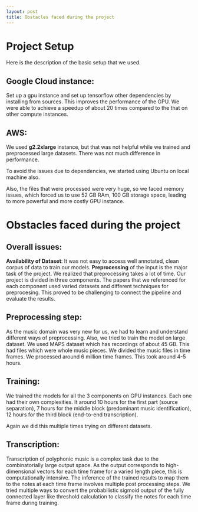 ```yaml
---
layout: post
title: Obstacles faced during the project
---
```



# Project Setup

Here is the description of the basic setup that we used.

## Google Cloud instance: 
Set up a gpu instance and set up tensorflow other dependencies by installing from sources. This improves the performance of the GPU. We were able to achieve a speedup of about 20 times compared to the that on other compute instances.

## AWS:
We used **g2.2xlarge** instance, but that was not helpful while we trained and preprocessed large datasets. There was not much difference in performance.

To avoid the issues due to dependencies, we started using Ubuntu on local machine also.

Also, the files that were processed were very huge, so we faced memory issues, which forced us to use 52 GB RAm, 100 GB storage space, leading to more powerful and more costly GPU instance.

# Obstacles faced during the project

## Overall issues:

**Availability of Dataset**: It was not easy to access well annotated, clean corpus of data to train our models.
**Preprocessing** of the input is the major task of the project. We realized that preprocessing takes a lot of time.
Our project is divided in three components. The papers that we referenced for each component used varied datasets and different techniques for preprocesing. This proved to be challenging to connect the pipeline and evaluate the results. 

## Preprocessing step:

As the music domain was very new for us, we had to learn and understand different ways of preprocessing. Also, we tried to train the model on large dataset. We used MAPS dataset which has recordings of about 45 GB. This had files which were whole music pieces. We divided the music files in time frames. We processed around 6 million time frames. This took around 4-5 hours.

## Training:

We trained the models for all the 3 components on GPU instances. Each one had their own complexities. It around 10 hours for the first part (source separation), 7 hours for the middle block (predominant music identification), 12 hours for the third block (end-to-end transcription).

Again we did this multiple times trying on different datasets.

## Transcription:

Transcription of polyphonic music is a complex task due to the combinatorially large output space. As the output corresponds to high-dimensional vectors for each time frame for a varied length piece, this is computationally intensive. The inference of the trained results to map them to the notes at each time frame involves multiple post processing steps. We tried multiple ways to convert the probabilistic sigmoid output of the fully connected layer like threshold calculation to classify the notes for each time frame during training. 

